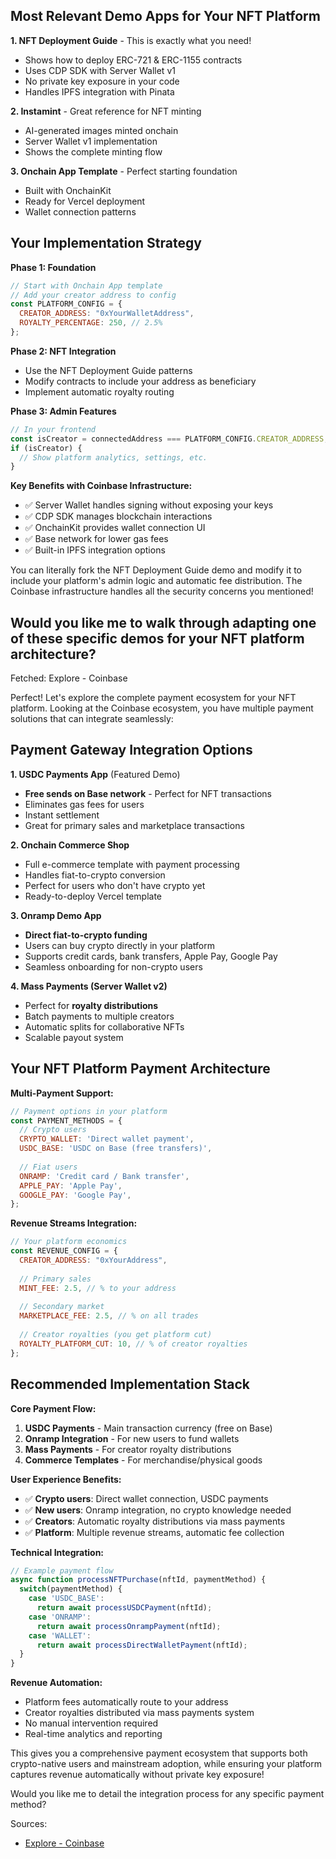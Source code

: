 ## Most Relevant Demo Apps for Your NFT Platform

**1. NFT Deployment Guide** - This is exactly what you need!
- Shows how to deploy ERC-721 & ERC-1155 contracts 
- Uses CDP SDK with Server Wallet v1
- No private key exposure in your code
- Handles IPFS integration with Pinata

**2. Instamint** - Great reference for NFT minting
- AI-generated images minted onchain
- Server Wallet v1 implementation
- Shows the complete minting flow

**3. Onchain App Template** - Perfect starting foundation
- Built with OnchainKit
- Ready for Vercel deployment
- Wallet connection patterns

## Your Implementation Strategy

**Phase 1: Foundation**
```javascript
// Start with Onchain App template
// Add your creator address to config
const PLATFORM_CONFIG = {
  CREATOR_ADDRESS: "0xYourWalletAddress",
  ROYALTY_PERCENTAGE: 250, // 2.5%
};
```

**Phase 2: NFT Integration**
- Use the NFT Deployment Guide patterns
- Modify contracts to include your address as beneficiary
- Implement automatic royalty routing

**Phase 3: Admin Features**
```javascript
// In your frontend
const isCreator = connectedAddress === PLATFORM_CONFIG.CREATOR_ADDRESS;
if (isCreator) {
  // Show platform analytics, settings, etc.
}
```

**Key Benefits with Coinbase Infrastructure:**
- ✅ Server Wallet handles signing without exposing your keys
- ✅ CDP SDK manages blockchain interactions
- ✅ OnchainKit provides wallet connection UI
- ✅ Base network for lower gas fees
- ✅ Built-in IPFS integration options

You can literally fork the NFT Deployment Guide demo and modify it to include your platform's admin logic and automatic fee distribution. The Coinbase infrastructure handles all the security concerns you mentioned!

Would you like me to walk through adapting one of these specific demos for your NFT platform architecture?
---
Fetched: Explore - Coinbase

Perfect! Let's explore the complete payment ecosystem for your NFT platform. Looking at the Coinbase ecosystem, you have multiple payment solutions that can integrate seamlessly:

## Payment Gateway Integration Options

**1. USDC Payments App** (Featured Demo)
- **Free sends on Base network** - Perfect for NFT transactions
- Eliminates gas fees for users
- Instant settlement
- Great for primary sales and marketplace transactions

**2. Onchain Commerce Shop**
- Full e-commerce template with payment processing
- Handles fiat-to-crypto conversion
- Perfect for users who don't have crypto yet
- Ready-to-deploy Vercel template

**3. Onramp Demo App**
- **Direct fiat-to-crypto funding**
- Users can buy crypto directly in your platform
- Supports credit cards, bank transfers, Apple Pay, Google Pay
- Seamless onboarding for non-crypto users

**4. Mass Payments (Server Wallet v2)**
- Perfect for **royalty distributions**
- Batch payments to multiple creators
- Automatic splits for collaborative NFTs
- Scalable payout system

## Your NFT Platform Payment Architecture

**Multi-Payment Support:**
```javascript
// Payment options in your platform
const PAYMENT_METHODS = {
  // Crypto users
  CRYPTO_WALLET: 'Direct wallet payment',
  USDC_BASE: 'USDC on Base (free transfers)',
  
  // Fiat users  
  ONRAMP: 'Credit card / Bank transfer',
  APPLE_PAY: 'Apple Pay',
  GOOGLE_PAY: 'Google Pay',
};
```

**Revenue Streams Integration:**
```javascript
// Your platform economics
const REVENUE_CONFIG = {
  CREATOR_ADDRESS: "0xYourAddress",
  
  // Primary sales
  MINT_FEE: 2.5, // % to your address
  
  // Secondary market
  MARKETPLACE_FEE: 2.5, // % on all trades
  
  // Creator royalties (you get platform cut)
  ROYALTY_PLATFORM_CUT: 10, // % of creator royalties
};
```

## Recommended Implementation Stack

**Core Payment Flow:**
1. **USDC Payments** - Main transaction currency (free on Base)
2. **Onramp Integration** - For new users to fund wallets
3. **Mass Payments** - For creator royalty distributions
4. **Commerce Templates** - For merchandise/physical goods

**User Experience Benefits:**
- ✅ **Crypto users**: Direct wallet connection, USDC payments
- ✅ **New users**: Onramp integration, no crypto knowledge needed  
- ✅ **Creators**: Automatic royalty distributions via mass payments
- ✅ **Platform**: Multiple revenue streams, automatic fee collection

**Technical Integration:**
```javascript
// Example payment flow
async function processNFTPurchase(nftId, paymentMethod) {
  switch(paymentMethod) {
    case 'USDC_BASE':
      return await processUSDCPayment(nftId);
    case 'ONRAMP':
      return await processOnrampPayment(nftId);
    case 'WALLET':
      return await processDirectWalletPayment(nftId);
  }
}
```

**Revenue Automation:**
- Platform fees automatically route to your address
- Creator royalties distributed via mass payments system
- No manual intervention required
- Real-time analytics and reporting

This gives you a comprehensive payment ecosystem that supports both crypto-native users and mainstream adoption, while ensuring your platform captures revenue automatically without private key exposure!

Would you like me to detail the integration process for any specific payment method?

Sources:
- [Explore - Coinbase](https://docs.cdp.coinbase.com/get-started/demo-apps/explore)
